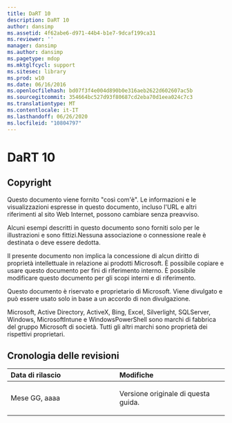 ```yaml
---
title: DaRT 10
description: DaRT 10
author: dansimp
ms.assetid: 4f62abe6-d971-44b4-b1e7-9dcaf199ca31
ms.reviewer: ''
manager: dansimp
ms.author: dansimp
ms.pagetype: mdop
ms.mktglfcycl: support
ms.sitesec: library
ms.prod: w10
ms.date: 06/16/2016
ms.openlocfilehash: bd07f3f4e004d890b0e316aeb2622d602607ac5b
ms.sourcegitcommit: 354664bc527d93f80687cd2eba70d1eea024c7c3
ms.translationtype: MT
ms.contentlocale: it-IT
ms.lasthandoff: 06/26/2020
ms.locfileid: "10804797"
---
```

# DaRT 10


## Copyright


Questo documento viene fornito "così com'è". Le informazioni e le visualizzazioni espresse in questo documento, incluso l'URL e altri riferimenti al sito Web Internet, possono cambiare senza preavviso.

Alcuni esempi descritti in questo documento sono forniti solo per le illustrazioni e sono fittizi.Nessuna associazione o connessione reale è destinata o deve essere dedotta.

Il presente documento non implica la concessione di alcun diritto di proprietà intellettuale in relazione ai prodotti Microsoft. È possibile copiare e usare questo documento per fini di riferimento interno. È possibile modificare questo documento per gli scopi interni e di riferimento.

Questo documento è riservato e proprietario di Microsoft. Viene divulgato e può essere usato solo in base a un accordo di non divulgazione.



Microsoft, Active Directory, ActiveX, Bing, Excel, Silverlight, SQLServer, Windows, MicrosoftIntune e WindowsPowerShell sono marchi di fabbrica del gruppo Microsoft di società. Tutti gli altri marchi sono proprietà dei rispettivi proprietari.

## Cronologia delle revisioni


<table>
<colgroup>
<col width="50%" />
<col width="50%" />
</colgroup>
<thead>
<tr class="header">
<th align="left">Data di rilascio</th>
<th align="left">Modifiche</th>
</tr>
</thead>
<tbody>
<tr class="odd">
<td align="left"><p>Mese GG, aaaa</p></td>
<td align="left"><p>Versione originale di questa guida.</p></td>
</tr>
</tbody>
</table>

 

 

 





